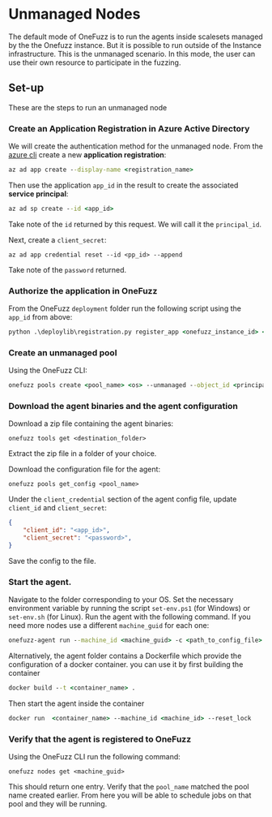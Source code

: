 # Unmanaged Nodes
The default mode of OneFuzz is to run the agents inside scalesets managed by the the Onefuzz instance. But it is possible to run outside of the Instance infrastructure.
This is the unmanaged scenario. In this mode, the user can use their own resource to participate in the fuzzing.

## Set-up
These are the steps to run an unmanaged node


### Create an Application Registration in Azure Active Directory
We will create the authentication method for the unmanaged node.
From the [azure cli](https://learn.microsoft.com/en-us/cli/azure/install-azure-cli) create a new **application registration**:
```cmd
az ad app create --display-name <registration_name>
```
Then use the application `app_id` in the result to create the associated **service principal**:

```cmd
az ad sp create --id <app_id>
```
Take note of the `id` returned by this request. We will call it the `principal_id`.

Next, create a `client_secret`:

```
az ad app credential reset --id <pp_id> --append
```
Take note of the `password` returned.

### Authorize the application in OneFuzz
From the OneFuzz `deployment` folder run the following script using the `app_id` from above:
``` cmd
python .\deploylib\registration.py register_app <onefuzz_instance_id> <subscription_id> --app_id <app_id> --role UnmanagedNode
```

### Create an unmanaged pool
Using the OneFuzz CLI:
``` cmd
onefuzz pools create <pool_name> <os> --unmanaged --object_id <principal_id>
```

### Download the agent binaries and the agent configuration
Download a zip file containing the agent binaries:
```
onefuzz tools get <destination_folder>
```
Extract the zip file in a folder of your choice.

Download the configuration file for the agent:

```
onefuzz pools get_config <pool_name>
```

Under the `client_credential` section of the agent config file, update `client_id` and `client_secret`:
```json
{
    "client_id": "<app_id>",
    "client_secret": "<password>",
}
```
Save the config to the file.

### Start the agent.
Navigate to the folder corresponding to your OS.
Set the necessary environment variable by running the script `set-env.ps1` (for Windows) or `set-env.sh` (for Linux).
Run the agent with the following command. If you need more nodes use a different `machine_guid` for each one:
```cmd
onefuzz-agent run --machine_id <machine_guid> -c <path_to_config_file> --reset_lock
```

Alternatively, the agent folder contains a Dockerfile which provide the configuration of a docker container.
you can use it by first building the container
```cmd
docker build --t <container_name> .
```
Then start the agent inside the container
```cmd
docker run  <container_name> --machine_id <machine_id> --reset_lock
```

### Verify that the agent is registered to OneFuzz

Using the OneFuzz CLI run the following command:

```
onefuzz nodes get <machine_guid>
```

This should return one entry. Verify that the `pool_name` matched the pool name created earlier.
From here you will be able to schedule jobs on that pool and they will be running.